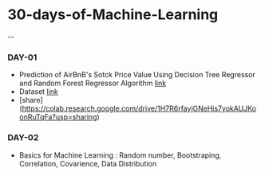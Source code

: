 # 30-days-of-Machine-Learning
--

### DAY-01
- Prediction of AirBnB's Sotck Price Value Using Decision Tree Regressor and Random Forest Regressor Algorithm  [link](https://colab.research.google.com/drive/1H7R6rfayjGNeHis7yokAUJKoonRuTqFa?usp=sharing) 
- Dataset [link](https://www.kaggle.com/datasets/whenamancodes/airbnb-inc-stock-market-analysis)
- [share] (https://colab.research.google.com/drive/1H7R6rfayjGNeHis7yokAUJKoonRuTqFa?usp=sharing)

### DAY-02
- Basics for Machine Learning 
: Random number, Bootstraping, Correlation, Covarience, Data Distribution
